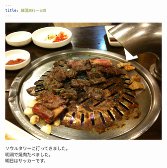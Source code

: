 ```yaml
---
title: 韓国旅行一日目
---
```


![韓国旅行一日目の焼肉](/images/2009-08-07-first-day-of-the-trip-to-South-Korea.jpg)

ソウルタワーに行ってきました。<br>
明洞で焼肉たべました。<br>
明日はサッカーです。
